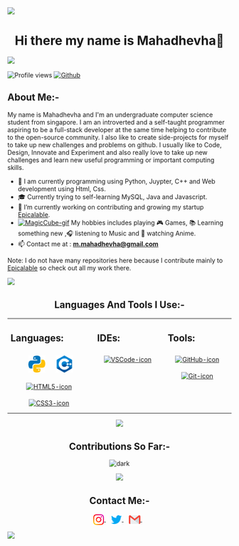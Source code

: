 <img src="https://user-images.githubusercontent.com/73097560/115834477-dbab4500-a447-11eb-908a-139a6edaec5c.gif"> 
<div align="center">
  
# Hi there my name is Mahadhevha👋

</div>
<img src="https://user-images.githubusercontent.com/73097560/115834477-dbab4500-a447-11eb-908a-139a6edaec5c.gif"> 

![Profile views](https://visitor-badge.glitch.me/badge?page_id=MahaMohan.MahaMohan)
[![Github](https://img.shields.io/github/followers/MahaMohan?label=Follow&style=social)](https://github.com/MahaMohan)

## About Me:-
My name is Mahadhevha and I'm an undergraduate computer science student from singapore. I am an introverted and a self-taught programmer aspiring to be a full-stack developer at the same time helping to contribute to the open-source community. I also like to create side-projects for myself to take up new challenges and problems on github. I usually like to Code, Design, Innovate and Experiment and also really love to take up new challenges and learn new useful programming or important computing skills.
- 🔭 I am currently programming using Python, Juypter, C++ and Web development using Html, Css.
- 🎓 Currently trying to self-learning MySQL, Java and Javascript.
- 🌱 I’m currently working on contributing and growing my startup [Epicalable](https://github.com/Epicalable).
- <a href="https://media.giphy.com/media/L1JVwZwVzoyK9dvrfr/giphy.gif"><img  src="https://media.giphy.com/media/L1JVwZwVzoyK9dvrfr/giphy.gif" width="25" alt="MagicCube-gif"/></a> My hobbies includes playing 🎮 Games, 📚 Learning something new ,🎧 listening to Music and 🍜 watching Anime.
- 📫 Contact me at :  **m.mahadhevha@gmail.com**

Note: I do not have many repositories here because I contribute mainly to [Epicalable](https://github.com/Epicalable) so check out all my work there.

<img src="https://user-images.githubusercontent.com/73097560/115834477-dbab4500-a447-11eb-908a-139a6edaec5c.gif"> 
<div align="center">

## Languages And Tools I Use:-
<table><tr><td valign="top" width="3%">

## Languages:
<div align="center">  
<img style="margin: 10px" src="https://raw.githubusercontent.com/MahaMohan/MahaMohan/1c3e789c38b62487a7a9d5b1e4b89cb4c70442e4/icons/python.svg" alt="Python" height="38"/>  
<img style="margin: 10px" src="https://raw.githubusercontent.com/MahaMohan/MahaMohan/1c3e789c38b62487a7a9d5b1e4b89cb4c70442e4/icons/cpp.svg" alt="C++" height="38"/>
<a href="https://www.w3schools.com/html/" target="_blank"><img style="margin: 10px" src="https://cdn.jsdelivr.net/gh/devicons/devicon/icons/html5/html5-original.svg" alt="HTML5-icon" height="38" /></a>&nbsp;&nbsp;
<a href="https://www.w3schools.com/css/" target="_blank"><img style="margin: 10px" src="https://cdn.jsdelivr.net/gh/devicons/devicon/icons/css3/css3-original.svg" alt="CSS3-icon" height="38" /></a>&nbsp;&nbsp;
</div>

</td><td valign="top" width="3%">

## IDEs:  
<div align="center">
<a href="https://code.visualstudio.com/" target="_blank"><img style="margin: 10px" src="https://cdn.jsdelivr.net/gh/devicons/devicon/icons/vscode/vscode-original.svg" alt="VSCode-icon" height="38" /></a>&nbsp;&nbsp;
</div>

</td><td valign="top" width="3%">

## Tools:
<div align="center">
<a href="https://en.wikipedia.org/wiki/GitHub" target="_blank"><img style="margin: 10px" src="https://img.icons8.com/fluency/48/000000/github.png" alt="GitHub-icon" height="45" /></a>&nbsp;
<a href="https://en.wikipedia.org/wiki/Git" target="_blank"><img style="margin: 10px" src="https://cdn.jsdelivr.net/gh/devicons/devicon/icons/git/git-original.svg" alt="Git-icon" height="38" /></a>&nbsp;

</td></tr></table>  

  
<img src="https://user-images.githubusercontent.com/73097560/115834477-dbab4500-a447-11eb-908a-139a6edaec5c.gif"> 
  
## Contributions So Far:-
![dark](https://awesome-github-stats.azurewebsites.net/user-stats/MahaMohan?theme=dark&cardType=octocat)  

<img src="https://user-images.githubusercontent.com/73097560/115834477-dbab4500-a447-11eb-908a-139a6edaec5c.gif"> 

## Contact Me:-
<p align="center">
<a href="https://www.instagram.com/Mahadhevha/" target="_blank">
  <img align="center" alt="Mahadhevha | Instagram" width="24px" src="https://raw.githubusercontent.com/MahaMohan/MahaMohan/1e006cdd82bd86b13693fb860dbba99b344d793c/icons/instagram.svg"/>
</a> &nbsp;&nbsp;
<a href="https://twitter.com/Epicalable_Maha" target="_blank">
  <img align="center" alt="Mahadhevha | Instagram" width="24px" src="https://raw.githubusercontent.com/MahaMohan/MahaMohan/12ee805794a25a29fa6c6299cdfdd343f245b795/icons/Twitter.svg"/>
</a> &nbsp;&nbsp;
<a href="mailto:m.mahadhevha@gmail.com" >
  <img align="center" alt="Mahadhevha | Gmail" width="26px" src="https://raw.githubusercontent.com/MahaMohan/MahaMohan/12ee805794a25a29fa6c6299cdfdd343f245b795/icons/Gmail.svg"/>
</a> &nbsp;&nbsp;
</p>
</div>

<img src="https://user-images.githubusercontent.com/73097560/115834477-dbab4500-a447-11eb-908a-139a6edaec5c.gif"> 
